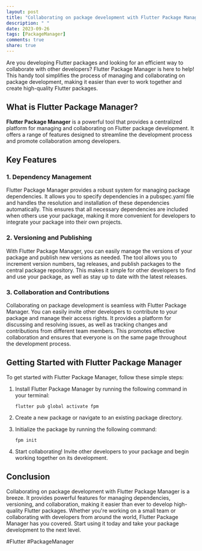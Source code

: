 ```yaml
---
layout: post
title: "Collaborating on package development with Flutter Package Manager"
description: " "
date: 2023-09-26
tags: [PackageManager]
comments: true
share: true
---
```


Are you developing Flutter packages and looking for an efficient way to collaborate with other developers? Flutter Package Manager is here to help! This handy tool simplifies the process of managing and collaborating on package development, making it easier than ever to work together and create high-quality Flutter packages.

## What is Flutter Package Manager?

**Flutter Package Manager** is a powerful tool that provides a centralized platform for managing and collaborating on Flutter package development. It offers a range of features designed to streamline the development process and promote collaboration among developers.

## Key Features

### 1. Dependency Management

Flutter Package Manager provides a robust system for managing package dependencies. It allows you to specify dependencies in a pubspec.yaml file and handles the resolution and installation of these dependencies automatically. This ensures that all necessary dependencies are included when others use your package, making it more convenient for developers to integrate your package into their own projects.

### 2. Versioning and Publishing

With Flutter Package Manager, you can easily manage the versions of your package and publish new versions as needed. The tool allows you to increment version numbers, tag releases, and publish packages to the central package repository. This makes it simple for other developers to find and use your package, as well as stay up to date with the latest releases.

### 3. Collaboration and Contributions

Collaborating on package development is seamless with Flutter Package Manager. You can easily invite other developers to contribute to your package and manage their access rights. It provides a platform for discussing and resolving issues, as well as tracking changes and contributions from different team members. This promotes effective collaboration and ensures that everyone is on the same page throughout the development process.

## Getting Started with Flutter Package Manager

To get started with Flutter Package Manager, follow these simple steps:

1. Install Flutter Package Manager by running the following command in your terminal:
   ```
   flutter pub global activate fpm
   ```

2. Create a new package or navigate to an existing package directory.

3. Initialize the package by running the following command:
   ```
   fpm init
   ```

4. Start collaborating! Invite other developers to your package and begin working together on its development.

## Conclusion

Collaborating on package development with Flutter Package Manager is a breeze. It provides powerful features for managing dependencies, versioning, and collaboration, making it easier than ever to develop high-quality Flutter packages. Whether you're working on a small team or collaborating with developers from around the world, Flutter Package Manager has you covered. Start using it today and take your package development to the next level.

#Flutter #PackageManager